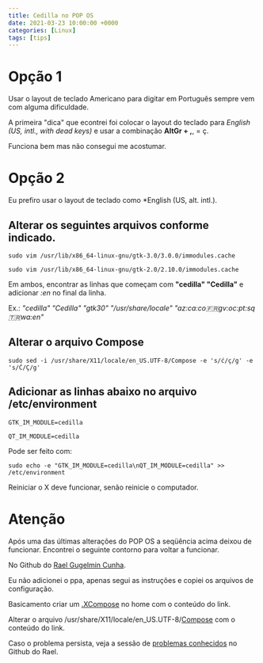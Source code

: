 ```yaml
---
title: Cedilla no POP OS
date: 2021-03-23 10:00:00 +0000
categories: [Linux]
tags: [tips]
---
```


# Opção 1

Usar o layout de teclado Americano para digitar em Português sempre vem com alguma dificuldade.

A primeira "dica" que econtrei foi colocar o layout do teclado para *English (US, intl., with dead keys)* e usar a combinação **AltGr + ,**,  = ç.

Funciona bem mas não consegui me acostumar.

# Opção 2

Eu prefiro usar o layout de teclado como *English (US, alt. intl.).

## Alterar os seguintes arquivos conforme indicado.

`sudo vim /usr/lib/x86_64-linux-gnu/gtk-3.0/3.0.0/immodules.cache`

`sudo vim /usr/lib/x86_64-linux-gnu/gtk-2.0/2.10.0/immodules.cache`

Em ambos, encontrar as linhas que começam com **"cedilla" "Cedilla"** e adicionar *:en* no final da linha.

Ex.: *"cedilla" "Cedilla" "gtk30" "/usr/share/locale" "az:ca:co:fr:gv:oc:pt:sq:tr:wa:en"*

## Alterar o arquivo Compose

`sudo sed -i /usr/share/X11/locale/en_US.UTF-8/Compose -e 's/ć/ç/g' -e 's/Ć/Ç/g'`

## Adicionar as linhas abaixo no arquivo /etc/environment

`GTK_IM_MODULE=cedilla`

`QT_IM_MODULE=cedilla`

Pode ser feito com:

`sudo echo -e "GTK_IM_MODULE=cedilla\nQT_IM_MODULE=cedilla" >> /etc/environment`

Reiniciar o X deve funcionar, senão reinicie o computador.

# Atenção

Após uma das últimas alterações do POP OS a seqüência acima deixou de funcionar. Encontrei o seguinte contorno para voltar a funcionar.

No Github do [Rael Gugelmin Cunha](https://github.com/raelgc/win_us_intl).

Eu não adicionei o ppa, apenas segui as instruções e copiei os arquivos de configuração.

Basicamento criar um [.XCompose](/assets/txt/XCompose) no home com o conteúdo do link.

Alterar o arquivo /usr/share/X11/locale/en_US.UTF-8/[Compose](/assets/txt/Compose) com o conteúdo do link.

Caso o problema persista, veja a sessão de [problemas conhecidos](https://github.com/raelgc/win_us_intl#known-issues) no Github do Rael.